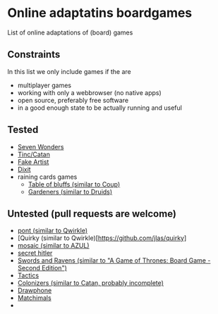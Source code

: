 # Online adaptatins boardgames
List of online adaptations of (board) games

## Constraints

In this list we only include games if the are

- multiplayer games
- working with only a webbrowser (no native apps)
- open source, preferably free software
- in a good enough state to be actually running and useful

## Tested
- [Seven Wonders](https://github.com/joffrey-bion/seven-wonders)
- [Tinc/Catan](https://github.com/seansegal/tincisnotcatan)
- [Fake Artist](https://github.com/kcgidw/fao)
- [Dixit](https://github.com/jminuscula/dixit-online)
- raining cards games
  - [Table of bluffs (similar to Coup)](https://gitlab.com/xoria/raining-cards/-/tree/master/packages/games/table-of-bluffs)
  - [Gardeners (similar to Druids)](https://gitlab.com/xoria/raining-cards/-/tree/master/packages/games/gardeners)

## Untested (pull requests are welcome)
- [pont (similar to Qwirkle)](https://github.com/mkeeter/pont)
- [Quirky (similar to Qwirkle)[https://github.com/jlas/quirky]
- [mosaic (similar to AZUL)](https://github.com/maciejmatu/mosaic)
- [secret hitler](https://github.com/cozuya/secret-hitler)
- [Swords and Ravens (similar to "A Game of Thrones: Board Game - Second Edition")](https://github.com/Longwelwind/swords-and-ravens)
- [Tactics](https://github.com/pongstylin/tactics)
- [Colonizers (similar to Catan, probably incomplete)](https://github.com/sibartlett/colonizers)
- [Drawphone](https://github.com/tannerkrewson/drawphone)
- [Matchimals](https://github.com/igravitystudios/matchimals.fun)
- 
